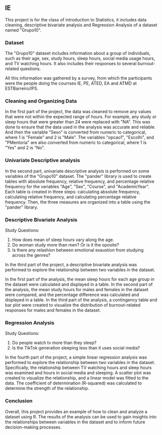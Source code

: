 ## IE

This project is for the class of introduction to Statistics, it includes data cleaning, descriptive bivariate analysis and Regression Analysis of a dataset named "Grupo10".

###




### Dataset

The "Grupo10" dataset includes information about a group of individuals, such as their age, sex, study hours, sleep hours, social media usage hours, and TV watching hours. It also includes their responses to several burnout-related questions. 

All this information was gathered by a survey, from which the participants were the people doing the courrses IE, PE, ATED, EA and ATMD at ESTBarreiro/IPS.

### Cleaning and Organizing Data

In the first part of the project, the data was cleaned to remove any values that were not within the expected range of hours. For example, any study or sleep hours that were greater than 24 were replaced with "NA". This was done to ensure that the data used in the analysis was accurate and reliable. And then the variable "Sexo" is converted from numeric to categorical, where 1 is "Female" and 2 is "Male". The variables "opcao1", "Escolhi", and "PMentoria" are also converted from numeric to categorical, where 1 is "Yes" and 2 is "No".


### Univariate Descriptive analysis

In the second part, univariate descriptive analysis is performed on some variables of the "Grupo10" dataset. The "pander" library is used to create tables with absolute frequency, relative frequency, and percentage relative frequency for the variables "Age", "Sex", "Course", and "AcademicYear". Each table is created in three steps: calculating absolute frequency, calculating relative frequency, and calculating percentage relative frequency. Then, the three measures are organized into a table using the "pander" library.

### Descriptive Bivariate Analysis

Study Questions:

1. How does mean of sleep hours vary along the age.
2. Do woman study more than men?  Or is it the oposite?
3. Is there any relashion between emotional exaustion from studying across the genres?



In the third part of the project, a descriptive bivariate analysis was performed to explore the relationship between two variables in the dataset.

In the first part of the analysis, the mean sleep hours for each age group in the dataset were calculated and displayed in a table. In the second part of the analysis, the mean study hours for males and females in the dataset were compared, and the percentage difference was calculated and displayed in a table. In the third part of the analysis, a contingency table and bar plot were created to visualize the distribution of burnout-related responses for males and females in the dataset.

### Regression Analysis


Study Questions:
1. Do people watch tv more than they sleep?
2. Is the TikTok generation sleeping less than it uses social media?


In the fourth part of the project, a simple linear regression analysis was performed to explore the relationship between two variables in the dataset. Specifically, the relationship between TV watching hours and sleep hours was examined and hours in social media and sleeping. A scatter plot was created to visualize the relationship, and a linear model was fitted to the data. The coefficient of determination (R-squared) was calculated to determine the strength of the relationship.

### Conclusion

Overall, this project provides an example of how to clean and analyze a dataset using R. The results of the analysis can be used to gain insights into the relationships between variables in the dataset and to inform future decision-making processes.
	
